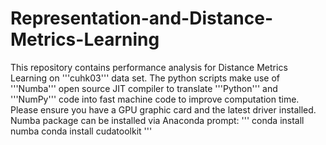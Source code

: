 # Representation-and-Distance-Metrics-Learning
This repository contains performance analysis for Distance Metrics Learning on '''cuhk03''' data set.
The python scripts make use of '''Numba''' open source JIT compiler to translate '''Python''' and '''NumPy''' code into fast machine code to improve computation time. Please ensure you have a GPU graphic card and the latest driver installed. 
Numba package can be installed via Anaconda prompt:
'''
conda install numba
conda install cudatoolkit
'''

